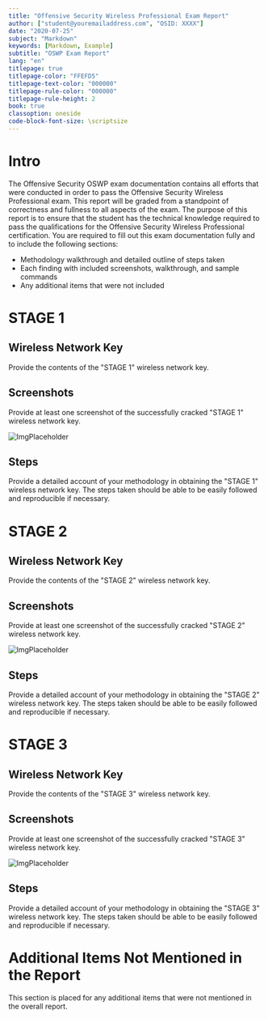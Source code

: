 ```yaml
---
title: "Offensive Security Wireless Professional Exam Report"
author: ["student@youremailaddress.com", "OSID: XXXX"]
date: "2020-07-25"
subject: "Markdown"
keywords: [Markdown, Example]
subtitle: "OSWP Exam Report"
lang: "en"
titlepage: true
titlepage-color: "FFEFD5"
titlepage-text-color: "000000"
titlepage-rule-color: "000000"
titlepage-rule-height: 2
book: true
classoption: oneside
code-block-font-size: \scriptsize
---
```

# Intro

The Offensive Security OSWP exam documentation contains all efforts that were conducted in order to pass the Offensive Security Wireless Professional exam. This report will be graded from a standpoint of correctness and fullness to all aspects of the exam. The purpose of this report is to ensure that the student has the technical knowledge required to pass the qualifications for the Offensive Security Wireless Professional certification.
You are required to fill out this exam documentation fully and to include the following sections:

- Methodology walkthrough and detailed outline of steps taken
- Each finding with included screenshots, walkthrough, and sample commands
- Any additional items that were not included

# STAGE 1

## Wireless Network Key

Provide the contents of the "STAGE 1" wireless network key.

## Screenshots

Provide at least one screenshot of the successfully cracked "STAGE 1" wireless network key.

![ImgPlaceholder](src/placeholder-image-300x225.png)

## Steps

Provide a detailed account of your methodology in obtaining the "STAGE 1" wireless network key. The steps taken should be able to be easily followed and reproducible if necessary.

# STAGE 2

## Wireless Network Key

Provide the contents of the "STAGE 2" wireless network key.

## Screenshots

Provide at least one screenshot of the successfully cracked "STAGE 2" wireless network key.

![ImgPlaceholder](src/placeholder-image-300x225.png)

## Steps

Provide a detailed account of your methodology in obtaining the "STAGE 2" wireless network key. The steps taken should be able to be easily followed and reproducible if necessary.

# STAGE 3

## Wireless Network Key

Provide the contents of the "STAGE 3" wireless network key.

## Screenshots

Provide at least one screenshot of the successfully cracked "STAGE 3" wireless network key.

![ImgPlaceholder](src/placeholder-image-300x225.png)

## Steps

Provide a detailed account of your methodology in obtaining the "STAGE 3" wireless network key. The steps taken should be able to be easily followed and reproducible if necessary.

# Additional Items Not Mentioned in the Report

This section is placed for any additional items that were not mentioned in the overall report.
